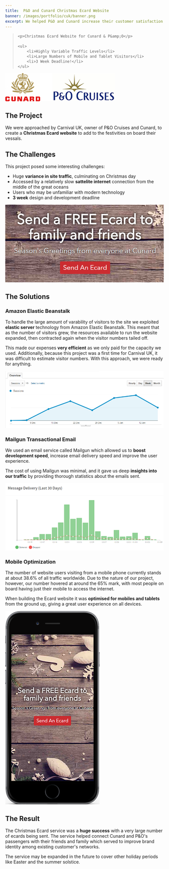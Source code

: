```yaml
---
title:  P&O and Cunard Christmas Ecard Website
banner: /images/portfolio/cuk/banner.png
excerpt: We helped P&O and Cunard increase their customer satisfaction and engagement with this complimentary service provided throughout the Christmas period
---
```


<blockquote>

	<p>Christmas Ecard Website for Cunard & P&amp;O</p>

	<ul>
		<li>Highly Variable Traffic Levels</li>
		<li>Large Numbers of Mobile and Tablet Visitors</li>
		<li>3 Week Deadline!</li>
	</ul>

</blockquote>

![Cunard and P&O Logos](/images/portfolio/cuk/cuk-logos.png)

## The Project

We were approached by Carnival UK, owner of P&O Cruises and Cunard, to create a **Christmas Ecard website** to add to the festivities on board their vessals.

## The Challenges

This project posed some interesting challenges:

- Huge **variance in site traffic**, culminating on Christmas day
- Accessed by a relatively slow **sattelite internet** connection from the middle of the great oceans
- Users who may be unfamiliar with modern technology
- **3 week** design and development deadline

![Cunard Ecard Website Home Page](/images/portfolio/cuk/home.png)

## The Solutions

### Amazon Elastic Beanstalk

To handle the large amount of varability of visitors to the site we exploited **elastic server** technology from Amazon Elastic Beanstalk. This meant that as the number of visitors grew, the resources available to run the website expanded, then contracted again when the visitor numbers tailed off.

This made our expenses **very efficient** as we only paid for the capacity we used. Additionally, because this project was a first time for Carnival UK, it was difficult to estimate visitor numbers. With this approach, we were ready for anything.

![Google Analytics Statistics](/images/portfolio/cuk/traffic.png)

### Mailgun Transactional Email

We used an email service called Mailgun which allowed us to **boost development speed**, increase email delivery speed and improve the user experience. 

The cost of using Mailgun was minimal, and it gave us deep **insights into our traffic** by providing thorough statistics about the emails sent.

![Mailgun Statistics](/images/portfolio/cuk/email-stats.png)

### Mobile Optimization

The number of website users visiting from a mobile phone currently stands at about 38.6% of all traffic worldwide. Due to the nature of our project, however, our number hovered at around the 65% mark, with most people on board having just their mobile to access the internet.

When building the Ecard website it was **optimised for mobiles and tablets** from the ground up, giving a great user experience on all devices.

![Mobile Optimisation](/images/portfolio/cuk/mobile.png)

## The Result

The Christmas Ecard service was a **huge success** with a very large number of ecards being sent. The service helped connect Cunard and P&amp;O's passengers with their friends and family which served to improve brand identity among existing customer's networks. 

The service may be expanded in the future to cover other holiday periods like Easter and the summer solstice. 
